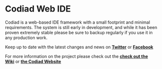 # Codiad Web IDE

Codiad is a web-based IDE framework with a small footprint and minimal requirements. The system is still early in development, and while it has been proven extremely stable please be sure to backup regularly if you use it in any production work.

Keep up to date with the latest changes and news on **[Twitter](http://twitter.com/codiadide)** or **[Facebook](http://www.facebook.com/Codiad)**

For more information on the project please check out the **[check out the Wiki](https://github.com/Fluidbyte/Codiad/wiki)** or **[the Codiad Website](https://www.codiad.com)**